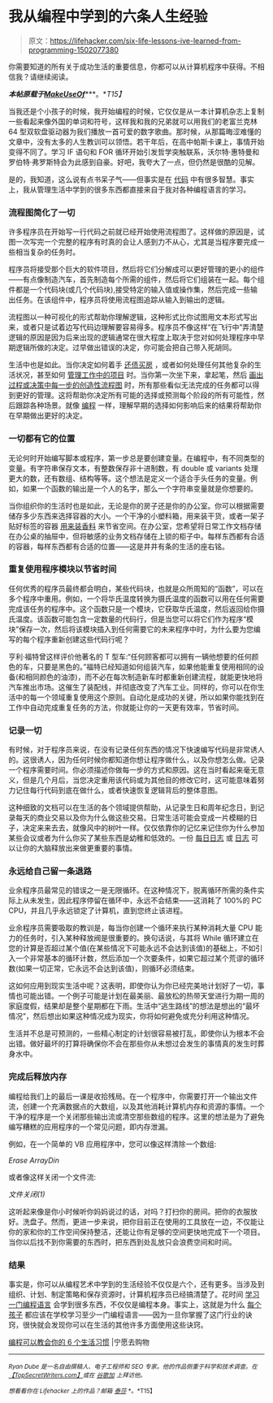 # 我从编程中学到的六条人生经验

> 原文：<https://lifehacker.com/six-life-lessons-ive-learned-from-programming-1502077380>

你需要知道的所有关于成功生活的重要信息，你都可以从计算机程序中获得。不相信我？请继续阅读。



***本帖原载于***[***MakeUseOf***](http://www.makeuseof.com/tag/6-life-habits-programming-teach-today/)***。**T15】*

当我还是个小孩子的时候，我开始编程的时候，它仅仅是从一本计算机杂志上复制一些看起来像外国的单词和符号，这样我和我的兄弟就可以用我们的老富兰克林 64 型双软盘驱动器为我们播放一首可爱的数字歌曲。那时候，从那篇晦涩难懂的文章中，没有太多的人生教训可以领悟。若干年后，在高中帕斯卡课上，事情开始变得不同了。学习 IF 语句和 FOR 循环开始引发哲学突触联系，沃尔特·惠特曼和罗伯特·弗罗斯特会为此感到自豪。好吧，我夸大了一点，但仍然是很酷的见解。

是的，我知道，这么说有点书呆子气——但事实是在 [代码](https://lifehacker.com/learn-to-code-the-full-beginners-guide-5744113) 中有很多智慧。事实上，我从管理生活中学到的很多东西都直接来自于我对各种编程语言的学习。

### 流程图简化了一切

许多程序员在开始写一行代码之前就已经开始使用流程图了。这样做的原因是，试图一次写完一个完整的程序有时真的会让人感到力不从心，尤其是当程序要完成一些相当复杂的任务时。

程序员将接受那个巨大的软件项目，然后将它们分解成可以更好管理的更小的组件——有点像制造汽车，首先制造每个所需的组件，然后将它们组装在一起。每个组件都是一个代码块(或几个代码块),接受特定的输入值或操作集，然后完成一些输出任务。在该组件中，程序员将使用流程图追踪从输入到输出的逻辑。

流程图以一种可视化的形式帮助你理解逻辑，这种形式比你试图用文本形式写出来，或者只是试着边写代码边理解要容易得多。程序员不像这样“在飞行中”弄清楚逻辑的原因是因为后来出现的逻辑通常在很大程度上取决于您对如何处理程序中早期逻辑所做的决定。过早做出错误的决定，你可能会把自己带入死胡同。

生活中也是如此。当你决定如何着手 [还债](http://www.makeuseof.com/tag/excel-spreadsheet-techniques-to-make-a-personal-budget/)[买房](http://www.makeuseof.com/tag/the-best-free-websites-to-find-foreclosed-houses/) ，或者如何处理任何其他复杂的生活状况，甚至如何 [管理工作中的项目](http://www.makeuseof.com/tag/trello-unique-simple-powerful-project-management-system-good-home/) 时。当你第一次坐下来，拿起笔，然后 [画出过程或决策中每一步的创造性流程图](http://www.makeuseof.com/tag/5-flowchart-examples-streamline-work-life/) 时，所有那些看似无法完成的任务都可以得到更好的管理。这将帮助你决定所有可能的选择或预测每个阶段的所有可能性，然后跟踪各种场景。就像 [编程](https://lifehacker.com/which-programming-language-should-i-learn-first-1477153665) 一样，理解早期的选择如何影响后来的结果将帮助你在早期做出更好的决定。

### 一切都有它的位置

无论何时开始编写脚本或程序，第一步总是要创建变量。在编程中，有不同类型的变量。有字符串保存文本，有整数保存非十进制数，有 double 或 variants 处理更大的数，还有数组、结构等等。这个想法是定义一个适合手头任务的变量。例如，如果一个函数的输出是一个人的名字，那么一个字符串变量就是你想要的。

当你组织你的生活时也是如此，无论是你的房子还是你的办公室。你可以根据需要储存多少东西来选择容器的大小。一个干净的小塑料箱，用来装干货，或者一架子贴好标签的容器 [用来装香料](https://lifehacker.com/make-a-sliding-spice-rack-for-that-awkward-space-in-you-1460961420) 来节省空间。在办公室，您希望将日常工作文档存储在办公桌的抽屉中，但将敏感的业务文档存储在上锁的柜子中。每样东西都有合适的容器，每样东西都有合适的位置——这是井井有条的生活的座右铭。

### 重复使用程序模块以节省时间

任何优秀的程序员最终都会明白，某些代码块，也就是众所周知的“函数”，可以在多个程序中重用。例如，一个将华氏温度转换为摄氏温度的函数可以用在任何需要完成该任务的程序中。这个函数只是一个模块，它获取华氏温度，然后返回给你摄氏温度。该函数可能包含一定数量的代码行，但是当您可以将它们作为程序“模块”保存一次，然后将该模块插入到任何需要它的未来程序中时，为什么要为您编写的每个程序重新创建这些代码行呢？

亨利·福特曾这样评价他著名的 T 型车:“任何顾客都可以拥有一辆他想要的任何颜色的车，只要是黑色的。”福特已经知道如何组装汽车，如果他能重复使用相同的设备(和相同颜色的油漆)，而不必在每次制造新车时都重新创建流程，就能更快地将汽车推出市场。这催生了装配线，并彻底改变了汽车工业。同样的，你可以在你生活中的每一个领域重复使用这个原则。自动化是成功的关键，所以如果你能找到在工作中自动完成重复任务的方法，你就能让你的一天更有效率，节省时间。

### 记录一切

有时候，对于程序员来说，在没有记录任何东西的情况下快速编写代码是非常诱人的。这很诱人，因为任何时候你都知道你想让程序做什么，以及你想怎么做。记录一个程序需要时间。你必须描述你做每一步的方式和原因。这在当时看起来毫无意义，但是几个月后，当您决定重用该代码或为其他目的修改它时，这可能意味着努力记住每行代码到底在做什么，或者快速恢复逻辑背后的整体意图。

这种细致的文档可以在生活的各个领域提供帮助，从记录生日和周年纪念日，到记录每天的商业交易以及你为什么做这些交易。日常生活可能会变成一片模糊的日子，决定来来去去，就像风中的树叶一样。仅仅依靠你的记忆来记住你为什么参加某些会议或者为什么你买了某些东西是幼稚和低效的。一份 [每日日志](http://www.makeuseof.com/tag/the-beginners-guide-to-digital-journaling/) 或 [日志](https://lifehacker.com/five-best-journaling-tools-5246819) 可以让你的大脑释放出来做更重要的事情。

### 永远给自己留一条退路

业余程序员最常见的错误之一是无限循环。在这种情况下，脱离循环所需的条件实际上从未发生，因此程序停留在循环中，永远不会结束——这消耗了 100%的 PC CPU，并且几乎永远锁定了计算机，直到您终止该进程。

业余程序员需要吸取的教训是，每当你创建一个循环来执行某种消耗大量 CPU 能力的任务时，引入某种释放阀是很重要的。换句话说，与其将 While 循环建立在您的计算是否超过某个值(在某些情况下可能永远不会达到该值)的基础上，不如引入一个非常基本的循环计数，然后添加一个次要条件，如果它超过某个荒谬的循环数(如果一切正常，它永远不会达到该值)，则循环必须结束。

这如何应用到现实生活中呢？这表明，即使你认为你已经完美地计划好了一切，事情也可能出错。一个例子可能是计划在最美丽、最放松的热带天堂进行为期一周的家庭度假，结果却是整个星期都在下雨。生活中“逃生路线”的想法是想出的“最坏情况”，然后想出如果这种情况成为现实，你将如何避免或充分利用这种情况。

生活并不总是可预测的，一些精心制定的计划很容易被打乱，即使你认为根本不会出错。做好最坏的打算将确保你不会在那些你从未想过会发生的事情真的发生时葬身水中。

### 完成后释放内存

编程给我们上的最后一课是收拾残局。在一个程序中，你需要打开一个输出文件流，创建一个充满数据点的大数组，以及其他消耗计算机内存和资源的事情。一个干净的程序是一个关闭那些输出流或清空那些数组的程序。这里的想法是为了避免编写糟糕的应用程序的一个常见问题，即内存泄漏。

例如，在一个简单的 VB 应用程序中，您可以像这样清除一个数组:

*Erase ArrayDin*

或者像这样关闭一个文件流:

*文件关闭(1)*

这听起来像是你小时候听你妈妈说过的话，对吗？打扫你的房间。把你的衣服放好。洗盘子。然而，更进一步来说，把你目前正在使用的工具放在一边，不仅能让你的家和你的工作空间保持整洁，还能让你有足够的空间更快地完成下一个项目。当你以后找不到你需要的东西时，把东西到处乱放只会浪费空间和时间。

### 结果

事实是，你可以从编程艺术中学到的生活经验不仅仅是六个，还有更多。当涉及到组织、计划、制定策略和保存资源时，计算机程序员已经搞清楚了。花时间 [学习一门编程语言](http://www.makeuseof.com/tag/programming-language-learn-software-development/) 会学到很多东西，不仅仅是编程本身。事实上，这就是为什么 [每个孩子](https://lifehacker.com/how-and-why-to-teach-your-kids-to-code-510588878) 都应该在学校学习至少一门编程语言——因为一旦你掌握了这门行业的诀窍，很快就会发现你可以在生活的其他许多方面使用这些诀窍。

[编程可以教会你的 6 个生活习惯](http://www.makeuseof.com/tag/6-life-habits-programming-teach-today/) |宁愿去购物

* * *

<small>*Ryan Dube 是一名自由撰稿人、电子工程师和 SEO 专家。他的作品侧重于科学和技术调查。在*</small>[<small>*【TopSecretWriters.com】*</small>](http://topsecretwriters.com/)<small>*或在*</small> [<small>*谷歌加*</small>](https://plus.google.com/u/0/+RyanDube/posts) <small>*上拜访他。*</small>

<small>*想看看你在 Lifehacker 上的作品？邮箱*</small> [<small>*泰莎*</small>](https://mail.google.com/mail/?view=cm&fs=1&tf=1&to=tessa@lifehacker.com) <small>*。*T15】</small>